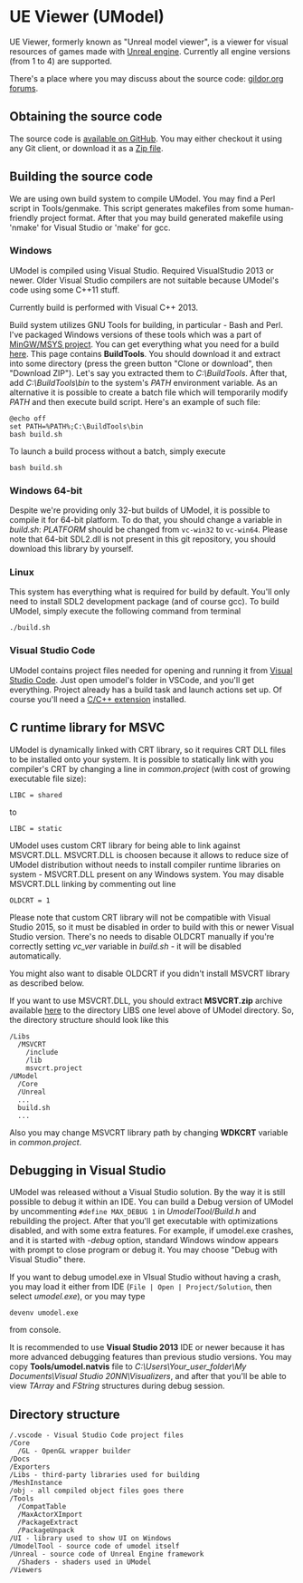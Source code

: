 UE Viewer (UModel)
==================

UE Viewer, formerly known as "Unreal model viewer", is a viewer for visual resources of games made with
[Unreal engine](http://www.unrealengine.com/). Currently all engine versions (from 1 to 4) are supported.

There's a place where you may discuss about the source code:
[gildor.org forums](http://www.gildor.org/smf/index.php?board=37.0).


Obtaining the source code
-------------------------

The source code is [available on GitHub](https://github.com/gildor2/UModel). You may either checkout it
using any Git client, or download it as a [Zip file](https://github.com/gildor2/UModel/archive/master.zip).


Building the source code
------------------------

We are using own build system to compile UModel. You may find a Perl script in Tools/genmake. This script
generates makefiles from some human-friendly project format. After that you may build generated makefile
using 'nmake' for Visual Studio or 'make' for gcc.

### Windows

UModel is compiled using Visual Studio. Required VisualStudio 2013 or newer. Older Visual Studio compilers are
not suitable because UModel's code using some C++11 stuff.

Currently build is performed with Visual C++ 2013.

Build system utilizes GNU Tools for building, in particular - Bash and Perl. I've packaged Windows versions
of these tools which was a part of [MinGW/MSYS project](http://www.mingw.org/). You can get everything what you need
for a build [here](https://github.com/gildor2/BuildTools). This page contains **BuildTools**. You should
download it and extract into some directory (press the green button "Clone or download", then "Download ZIP"). Let's say you extracted them to *C:\BuildTools*. After that, add *C:\BuildTools\bin*
to the system's *PATH* environment variable. As an alternative it is possible to create a batch file which will temporarily
modify *PATH* and then execute build script. Here's an example of such file:

    @echo off
    set PATH=%PATH%;C:\BuildTools\bin
    bash build.sh

To launch a build process without a batch, simply execute

    bash build.sh

### Windows 64-bit
Despite we're providing only 32-but builds of UModel, it is possible to compile it for 64-bit platform. To do that, you
should change a variable in *build.sh*: *PLATFORM* should be changed from `vc-win32` to `vc-win64`. Please note that
64-bit SDL2.dll is not present in this git repository, you should download this library by yourself.

### Linux

This system has everything what is required for build by default. You'll only need to install SDL2 development package
(and of course gcc). To build UModel, simply execute the following command from terminal

    ./build.sh

### Visual Studio Code
UModel contains project files needed for opening and running it from [Visual Studio Code](https://code.visualstudio.com/). Just open umodel's folder in VSCode, and you'll get everything. Project already has a build task and launch actions set up. Of course you'll need a [C/C++ extension](https://marketplace.visualstudio.com/items?itemName=ms-vscode.cpptools) installed.


C runtime library for MSVC
--------------------------

UModel is dynamically linked with CRT library, so it requires CRT DLL files to be installed onto your system. It is possible
to statically link with you compiler's CRT by changing a line in *common.project* (with cost of growing executable file size):
```
LIBC = shared
```

to

```
LIBC = static
```

UModel uses custom CRT library for being able to link against MSVCRT.DLL. MSVCRT.DLL is choosen because it allows to
reduce size of UModel distribution without needs to install compiler runtime libraries on system - MSVCRT.DLL present on
any Windows system. You may disable MSVCRT.DLL linking by commenting out line
```
OLDCRT = 1
```

Please note that custom CRT library will not be compatible with Visual Studio 2015, so it must be disabled in order to
build with this or newer Visual Studio version. There's no needs to disable OLDCRT manually if you're correctly setting
*vc_ver* variable in *build.sh* - it will be disabled automatically.

You might also want to disable OLDCRT if you didn't install MSVCRT library as described below.

If you want to use MSVCRT.DLL, you should extract **MSVCRT.zip** archive available
[here](https://github.com/gildor2/UModel/releases) to the directory LIBS one level above of UModel directory.
So, the directory structure should look like this

    /Libs
      /MSVCRT
        /include
        /lib
        msvcrt.project
    /UModel
      /Core
      /Unreal
      ...
      build.sh
      ...

Also you may change MSVCRT library path by changing **WDKCRT** variable in *common.project*.


Debugging in Visual Studio
--------------------------

UModel was released without a Visual Studio solution. By the way it is still possible to debug it within an IDE. You
can build a Debug version of UModel by uncommenting ```#define MAX_DEBUG 1``` in *UmodelTool/Build.h* and rebuilding the
project. After that you'll get executable with optimizations disabled, and with some extra features. For example,
if umodel.exe crashes, and it is started with *-debug* option, standard Windows window appears with prompt to close
program or debug it. You may choose "Debug with Visual Studio" there.

If you want to debug umodel.exe in VIsual Studio without having a crash, you may load it either from IDE (```File |
Open | Project/Solution```, then select *umodel.exe*), or you may type

    devenv umodel.exe

from console.

It is recommended to use **Visual Studio 2013** IDE or newer because it has more advanced debugging features than previous studio
versions. You may copy **Tools/umodel.natvis** file to *C:\Users\Your_user_folder\My Documents\Visual Studio 20NN\Visualizers*,
and after that you'll be able to view *TArray* and *FString* structures during debug session.


Directory structure
-------------------

    /.vscode - Visual Studio Code project files
    /Core
      /GL - OpenGL wrapper builder
    /Docs
    /Exporters
    /Libs - third-party libraries used for building
    /MeshInstance
    /obj - all compiled object files goes there
    /Tools
      /CompatTable
      /MaxActorXImport
      /PackageExtract
      /PackageUnpack
    /UI - library used to show UI on Windows
    /UmodelTool - source code of umodel itself
    /Unreal - source code of Unreal Engine framework
      /Shaders - shaders used in UModel
    /Viewers
